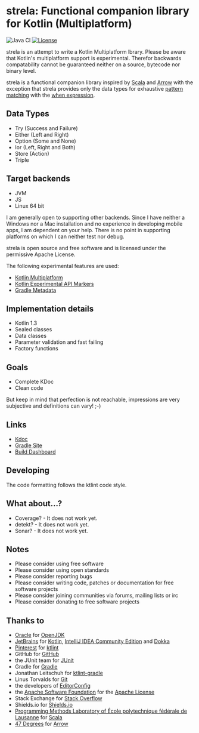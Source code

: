 # strela: Functional companion library for Kotlin (Multiplatform)

![Java CI](https://github.com/ltennstedt/strela/workflows/Java%20CI/badge.svg)
[![License](https://img.shields.io/badge/license-Apache%20License%202.0-blue.svg)](https://www.apache.org/licenses/LICENSE-2.0)

strela is an attempt to write a Kotlin Multiplatform lbrary. Please be aware that Kotlin's multiplatform support is 
experimental. Therefor backwards compatability cannot be guaranteed neither on a source, bytecode nor binary level.

strela is a functional companion library inspired by [Scala](https://www.scala-lang.org/) and 
[Arrow](https://arrow-kt.io/) with the exception that strela provides only the data types for exhaustive 
[pattern matching](https://en.wikipedia.org/wiki/Pattern_matching) with the 
[when expression](https://kotlinlang.org/docs/reference/control-flow.html#when-expression).

## Data Types
* Try (Success and Failure)
* Either (Left and Right)
* Option (Some and None)
* Ior (Left, Right and Both)
* Store (Action)
* Triple

## Target backends
* JVM
* JS
* Linux 64 bit

I am generally open to supporting other backends. Since I have neither a Windows nor a Mac installation and no 
experience in developing mobile apps, I am dependent on your help. There is no point in supporting platforms on which 
I can neither test nor debug.

strela is open source and free software and is licensed under the permissive Apache License.

The following experimental features are used:
* [Kotlin Multiplatform](https://kotlinlang.org/docs/reference/multiplatform.html)
* [Kotlin Experimental API Markers](https://kotlinlang.org/docs/reference/experimental.html#experimental-api-markers)
* [Gradle Metadata](https://docs.gradle.org/current/userguide/publishing_gradle_module_metadata.html)

## Implementation details
* Kotlin 1.3
* Sealed classes
* Data classes
* Parameter validation and fast failing
* Factory functions

## Goals
* Complete KDoc
* Clean code

But keep in mind that perfection is not reachable, impressions are very subjective and definitions can vary! ;-)

## Links
* [Kdoc](https://ltennstedt.github.io/strela/dokka/strela/index.html)
* [Gradle Site](https://ltennstedt.github.io/strela/docs/site/index.html)
* [Build Dashboard](https://ltennstedt.github.io/strela/reports/buildDashboard/index.html)

## Developing
The code formatting follows the ktlint code style.

## What about...?
* Coverage? - It does not work yet.
* detekt? - It does not work yet.
* Sonar? - It does not work yet.

## Notes
* Please consider using free software
* Please consider using open standards
* Please consider reporting bugs
* Please consider writing code, patches or documentation for free software projects
* Please consider joining communities via forums, mailing lists or irc
* Please consider donating to free software projects

## Thanks to
* [Oracle](https://www.oracle.com/) for [OpenJDK](https://openjdk.java.net/)
* [JetBrains](https://www.jetbrains.com/) for [Kotlin](https://kotlinlang.org/), 
[IntelliJ IDEA Community Edition](https://www.jetbrains.com/idea/)
and [Dokka](https://github.com/Kotlin/dokka/)
* [Pinterest](https://about.pinterest.com/) for [ktlint](https://ktlint.github.io/)
* GitHub for [GitHub](https://github.com/)
* the JUnit team for [JUnit](https://junit.org/)
* Gradle for [Gradle](https://gradle.org/)
* Jonathan Leitschuh for [ktlint-gradle](https://github.com/JLLeitschuh/ktlint-gradle)
* Linus Torvalds for [Git](https://git-scm.com/)
* the developers of [EditorConfig](https://editorconfig.org/)
* the [Apache Software Foundation](http://apache.org/) for the 
[Apache License](http://apache.org/licenses/LICENSE-2.0)
* Stack Exchange for [Stack Overflow](https://stackoverflow.com/)
* Shields.io for [Shields.io](https://shields.io/)
* [Programming Methods Laboratory of École polytechnique fédérale de Lausanne](www.epfl.ch) for 
[Scala](https://www.scala-lang.org/)
* [47 Degrees](https://www.47deg.com/) for [Arrow](https://arrow-kt.io/)
